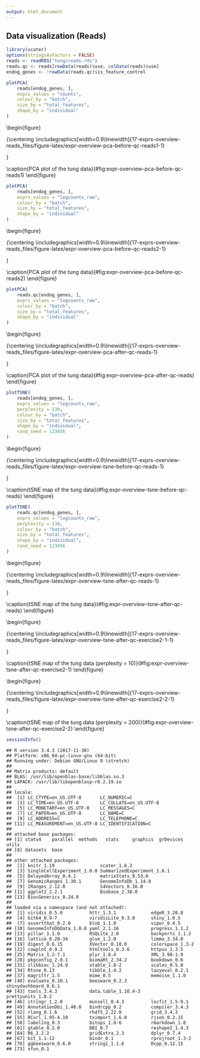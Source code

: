 ```yaml
---
output: html_document
---
```


## Data visualization (Reads)


```r
library(scater)
options(stringsAsFactors = FALSE)
reads <- readRDS("tung/reads.rds")
reads.qc <- reads[rowData(reads)$use, colData(reads)$use]
endog_genes <- !rowData(reads.qc)$is_feature_control
```




```r
plotPCA(
    reads[endog_genes, ],
    exprs_values = "counts",
    colour_by = "batch",
    size_by = "total_features",
    shape_by = "individual"
)
```

\begin{figure}

{\centering \includegraphics[width=0.9\linewidth]{17-exprs-overview-reads_files/figure-latex/expr-overview-pca-before-qc-reads1-1} 

}

\caption{PCA plot of the tung data}(\#fig:expr-overview-pca-before-qc-reads1)
\end{figure}


```r
plotPCA(
    reads[endog_genes, ],
    exprs_values = "logcounts_raw",
    colour_by = "batch",
    size_by = "total_features",
    shape_by = "individual"
)
```

\begin{figure}

{\centering \includegraphics[width=0.9\linewidth]{17-exprs-overview-reads_files/figure-latex/expr-overview-pca-before-qc-reads2-1} 

}

\caption{PCA plot of the tung data}(\#fig:expr-overview-pca-before-qc-reads2)
\end{figure}


```r
plotPCA(
    reads.qc[endog_genes, ],
    exprs_values = "logcounts_raw",
    colour_by = "batch",
    size_by = "total_features",
    shape_by = "individual"
)
```

\begin{figure}

{\centering \includegraphics[width=0.9\linewidth]{17-exprs-overview-reads_files/figure-latex/expr-overview-pca-after-qc-reads-1} 

}

\caption{PCA plot of the tung data}(\#fig:expr-overview-pca-after-qc-reads)
\end{figure}


```r
plotTSNE(
    reads[endog_genes, ],
    exprs_values = "logcounts_raw",
    perplexity = 130,
    colour_by = "batch",
    size_by = "total_features",
    shape_by = "individual",
    rand_seed = 123456
)
```

\begin{figure}

{\centering \includegraphics[width=0.9\linewidth]{17-exprs-overview-reads_files/figure-latex/expr-overview-tsne-before-qc-reads-1} 

}

\caption{tSNE map of the tung data}(\#fig:expr-overview-tsne-before-qc-reads)
\end{figure}


```r
plotTSNE(
    reads.qc[endog_genes, ],
    exprs_values = "logcounts_raw",
    perplexity = 130,
    colour_by = "batch",
    size_by = "total_features",
    shape_by = "individual",
    rand_seed = 123456
)
```

\begin{figure}

{\centering \includegraphics[width=0.9\linewidth]{17-exprs-overview-reads_files/figure-latex/expr-overview-tsne-after-qc-reads-1} 

}

\caption{tSNE map of the tung data}(\#fig:expr-overview-tsne-after-qc-reads)
\end{figure}

\begin{figure}

{\centering \includegraphics[width=0.9\linewidth]{17-exprs-overview-reads_files/figure-latex/expr-overview-tsne-after-qc-exercise2-1-1} 

}

\caption{tSNE map of the tung data (perplexity = 10)}(\#fig:expr-overview-tsne-after-qc-exercise2-1)
\end{figure}

\begin{figure}

{\centering \includegraphics[width=0.9\linewidth]{17-exprs-overview-reads_files/figure-latex/expr-overview-tsne-after-qc-exercise2-2-1} 

}

\caption{tSNE map of the tung data (perplexity = 200)}(\#fig:expr-overview-tsne-after-qc-exercise2-2)
\end{figure}


```r
sessionInfo()
```

```
## R version 3.4.3 (2017-11-30)
## Platform: x86_64-pc-linux-gnu (64-bit)
## Running under: Debian GNU/Linux 9 (stretch)
## 
## Matrix products: default
## BLAS: /usr/lib/openblas-base/libblas.so.3
## LAPACK: /usr/lib/libopenblasp-r0.2.19.so
## 
## locale:
##  [1] LC_CTYPE=en_US.UTF-8       LC_NUMERIC=C              
##  [3] LC_TIME=en_US.UTF-8        LC_COLLATE=en_US.UTF-8    
##  [5] LC_MONETARY=en_US.UTF-8    LC_MESSAGES=C             
##  [7] LC_PAPER=en_US.UTF-8       LC_NAME=C                 
##  [9] LC_ADDRESS=C               LC_TELEPHONE=C            
## [11] LC_MEASUREMENT=en_US.UTF-8 LC_IDENTIFICATION=C       
## 
## attached base packages:
## [1] stats4    parallel  methods   stats     graphics  grDevices utils    
## [8] datasets  base     
## 
## other attached packages:
##  [1] knitr_1.19                 scater_1.6.2              
##  [3] SingleCellExperiment_1.0.0 SummarizedExperiment_1.8.1
##  [5] DelayedArray_0.4.1         matrixStats_0.53.0        
##  [7] GenomicRanges_1.30.1       GenomeInfoDb_1.14.0       
##  [9] IRanges_2.12.0             S4Vectors_0.16.0          
## [11] ggplot2_2.2.1              Biobase_2.38.0            
## [13] BiocGenerics_0.24.0       
## 
## loaded via a namespace (and not attached):
##  [1] viridis_0.5.0          httr_1.3.1             edgeR_3.20.8          
##  [4] bit64_0.9-7            viridisLite_0.3.0      shiny_1.0.5           
##  [7] assertthat_0.2.0       blob_1.1.0             vipor_0.4.5           
## [10] GenomeInfoDbData_1.0.0 yaml_2.1.16            progress_1.1.2        
## [13] pillar_1.1.0           RSQLite_2.0            backports_1.1.2       
## [16] lattice_0.20-34        glue_1.2.0             limma_3.34.8          
## [19] digest_0.6.15          XVector_0.18.0         colorspace_1.3-2      
## [22] cowplot_0.9.2          htmltools_0.3.6        httpuv_1.3.5          
## [25] Matrix_1.2-7.1         plyr_1.8.4             XML_3.98-1.9          
## [28] pkgconfig_2.0.1        biomaRt_2.34.2         bookdown_0.6          
## [31] zlibbioc_1.24.0        xtable_1.8-2           scales_0.5.0          
## [34] Rtsne_0.13             tibble_1.4.2           lazyeval_0.2.1        
## [37] magrittr_1.5           mime_0.5               memoise_1.1.0         
## [40] evaluate_0.10.1        beeswarm_0.2.3         shinydashboard_0.6.1  
## [43] tools_3.4.3            data.table_1.10.4-3    prettyunits_1.0.2     
## [46] stringr_1.2.0          munsell_0.4.3          locfit_1.5-9.1        
## [49] AnnotationDbi_1.40.0   bindrcpp_0.2           compiler_3.4.3        
## [52] rlang_0.1.6            rhdf5_2.22.0           grid_3.4.3            
## [55] RCurl_1.95-4.10        tximport_1.6.0         rjson_0.2.15          
## [58] labeling_0.3           bitops_1.0-6           rmarkdown_1.8         
## [61] gtable_0.2.0           DBI_0.7                reshape2_1.4.3        
## [64] R6_2.2.2               gridExtra_2.3          dplyr_0.7.4           
## [67] bit_1.1-12             bindr_0.1              rprojroot_1.3-2       
## [70] ggbeeswarm_0.6.0       stringi_1.1.6          Rcpp_0.12.15          
## [73] xfun_0.1
```

